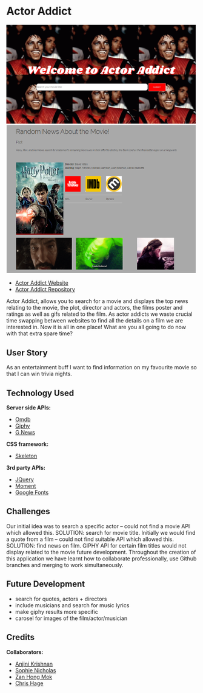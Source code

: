 # Actor Addict


<img src="css/completeSearchImage.png" width="500"  alt="Search Field"/>
<img src="css/output.png" width="500"  alt="Output Field" />


* [Actor Addict Website](https://sophienicholas.github.io/Famous-Fact.github.io/)
* [Actor Addict Repository](https://github.com/SophieNicholas/Famous-Fact.github.io)

 Actor Addict, allows you to search for a movie and displays the top news relating to the movie, the plot, director and actors, the films poster and ratings as well as gifs related to the film. As actor addicts we waste crucial time swapping between websites to find all the details on a film we are interested in. Now it is all in one place! What are you all going to do now with that extra spare time?

## User Story
As an entertainment buff I want to find information on my favourite movie so that I can win trivia nights.

## Technology Used
**Server side APIs:**
* [Omdb](http://www.omdbapi.com/)
* [Giphy](https://giphy.com/)
* [G News](https://gnews.io/)

**CSS framework:**
* [Skeleton](http://getskeleton.com/)

**3rd party APIs:**
* [JQuery](https://api.jquery.com/)
* [Moment](https://momentjs.com/)
* [Google Fonts](https://fonts.google.com/)

## Challenges
Our initial idea was to search a specific actor – could not find a movie API which allowed this. SOLUTION: search for movie title. Initially we would find a quote from a film – could not find suitable API which allowed this. SOLUTION: find news on film. GIPHY API for certain film titles would not display related to the movie future development. Throughout the creation of this application we have learnt how to collaborate professionally, use Github branches and merging to work simultaneously.

## Future Development
* search for quotes, actors + directors
* include musicians and search for music lyrics
* make giphy results more specific
* carosel for images of the film/actor/musician

## Credits
**Collaborators:**
* [Anjini Krishnan](https://github.com/anjkrish2608)
* [Sophie Nicholas](https://github.com/SophieNicholas)
* [Zan Hong Mok](https://github.com/ZanHong)
* [Chris Hage](https://github.com/chages16)


